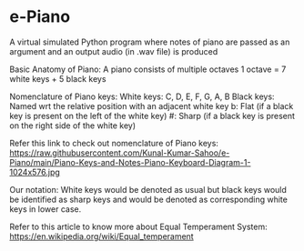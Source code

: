 # e-Piano
A virtual simulated Python program where notes of piano are passed as an argument and an output audio (in .wav file) is produced

Basic Anatomy of Piano:
A piano consists of multiple octaves
1 octave = 7 white keys + 5 black keys

Nomenclature of Piano keys:
White keys: C, D, E, F, G, A, B
Black keys: Named wrt the relative position with an adjacent white key
            b: Flat (if a black key is present on the left of the white key)
            #: Sharp (if a black key is present on the right side of the white key)
            
Refer this link to check out nomenclature of Piano keys: https://raw.githubusercontent.com/Kunal-Kumar-Sahoo/e-Piano/main/Piano-Keys-and-Notes-Piano-Keyboard-Diagram-1-1024x576.jpg          

Our notation: White keys would be denoted as usual but black keys would be identified as sharp keys and would be denoted as corresponding white keys in lower case.

Refer to this article to know more about Equal Temperament System: https://en.wikipedia.org/wiki/Equal_temperament
